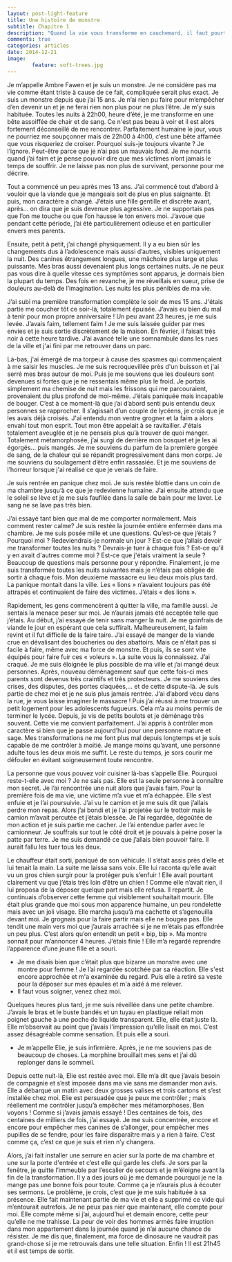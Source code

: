 ```yaml
---
layout: post-light-feature
title: Une histoire de monstre
subtitle: Chapitre 1
description: "Quand la vie vous transforme en cauchemard, il faut pourtant bien faire avec..."
comments: true
categories: articles
date: 2014-12-21
image: 
        feature: soft-trees.jpg
---
```

Je m’appelle Ambre Fawen et je suis un monstre.
Je ne considère pas ma vie comme étant triste à cause de ce fait, compliquée serait plus exact. Je suis un monstre depuis que j’ai 15 ans. Je n’ai rien pu faire pour m’empêcher d’en devenir un et je ne ferai rien non plus pour ne plus l’être. Je m’y suis habituée. Toutes les nuits à 22h00, heure d’été, je me transforme en une bête assoiffée de chair et de sang. Ce n'est pas beau à voir et il est alors fortement déconseillé de me rencontrer. Parfaitement humaine le jour, vous ne pourriez me soupçonner mais de 22h00 à 4h00, c’est une bête affamée que vous risqueriez de croiser.
Pourquoi suis-je toujours vivante ? Je l’ignore. Peut-être parce que je n’ai pas un mauvais fond. Je me nourris quand j’ai faim et je pense pouvoir dire que mes victimes n’ont jamais le temps de souffrir. Je ne laisse pas non plus de survivant, personne pour me décrire.

Tout a commencé un peu après mes 13 ans. J’ai commencé tout d’abord à vouloir que la viande que je mangeais soit de plus en plus saignante. Et puis, mon caractère a changé. J’étais une fille gentille et discrète avant, après… on dira que je suis devenue plus agressive. Je ne supportais pas que l’on me touche ou que l’on hausse le ton envers moi. J’avoue que pendant cette période, j’ai été particulièrement odieuse et en particulier envers mes parents.

Ensuite, petit à petit, j’ai changé physiquement. Il y a eu bien sûr les changements dus à l’adolescence mais aussi d’autres, visibles uniquement la nuit. Des canines étrangement longues, une mâchoire plus large et plus puissante. Mes bras aussi devenaient plus longs certaines nuits.
Je ne peux pas vous dire à quelle vitesse ces symptômes sont apparus, je dormais bien la plupart du temps. Des fois en revanche, je me réveillais en sueur, prise de douleurs au-delà de l’imagination. Les nuits les plus pénibles de ma vie.

J’ai subi ma première transformation complète le soir de mes 15 ans. J'étais partie me coucher tôt ce soir-là, totalement épuisée. J’avais eu bien du mal à tenir pour mon propre anniversaire ! Un peu avant 23 heures, je me suis levée. J’avais faim, tellement faim ! Je me suis laissée guider par mes envies et je suis sortie discrètement de la maison. En février, il faisait très noir à cette heure tardive. J’ai avancé telle une somnambule dans les rues de la ville et j'ai fini par me retrouver dans un parc.

Là-bas, j'ai émergé de ma torpeur à cause des spasmes qui commençaient à me saisir les muscles. Je me suis recroquevillée près d'un buisson et j'ai serré mes bras autour de moi. Puis je me souviens que les douleurs sont devenues si fortes que je ne ressentais même plus le froid. Je portais simplement ma chemise de nuit mais les frissons qui me parcouraient, provenaient du plus profond de moi-même. J’étais paniquée mais incapable de bouger. C’est à ce moment-là que j’ai d’abord senti puis entendu deux personnes se rapprocher. Il s’agissait d’un couple de lycéens, je crois que je les avais déjà croisés. J'ai entendu mon ventre grogner et la faim a alors envahi tout mon esprit. Tout mon être appelait à se ravitailler. J'étais totalement aveuglée et je ne pensais plus qu’à trouver de quoi manger. Totalement métamorphosée, j’ai surgi de derrière mon bosquet et je les ai égorgés... puis mangés. Je me souviens du parfum de la première gorgée de sang, de la chaleur qui se répandit progressivement dans mon corps. Je me souviens du soulagement d’être enfin rassasiée. Et je me souviens de l’horreur lorsque j'ai réalisé ce que je venais de faire.

Je suis rentrée en panique chez moi. Je suis restée blottie dans un coin de ma chambre jusqu’à ce que je redevienne humaine. J’ai ensuite attendu que le soleil se lève et je me suis faufilée dans la salle de bain pour me laver. Le sang ne se lave pas très bien.

J’ai essayé tant bien que mal de me comporter normalement. Mais comment rester calme? Je suis restée la journée entière enfermée dans ma chambre. Je me suis posée mille et une questions. Qu’est-ce que j’étais ? Pourquoi moi ? Redeviendrais-je normale un jour ? Est-ce que j’allais devoir me transformer toutes les nuits ? Devrais-je tuer à chaque fois ? Est-ce qu'il y en avait d'autres comme moi ? Est-ce que j'étais vraiment la seule ?
Beaucoup de questions mais personne pour y répondre. Finalement, je me suis transformée toutes les nuits suivantes mais je n’étais pas obligée de sortir à chaque fois. Mon deuxième massacre eu lieu deux mois plus tard. La panique montait dans la ville. Les « lions » n’avaient toujours pas été attrapés et continuaient de faire des victimes. J’étais « des lions ».

Rapidement, les gens commencèrent à quitter la ville, ma famille aussi. Je sentais la menace peser sur moi. Je n’aurais jamais été acceptée telle que j’étais. Au début, j’ai essayé de tenir sans manger la nuit. Je me goinfrais de viande le jour en espérant que cela suffirait. Malheureusement, la faim revint et il fut difficile de la faire taire. J’ai essayé de manger de la viande crue en dévalisant des boucheries ou des abattoirs. Mais ce n'était pas si facile à faire, même avec ma force de monstre. Et puis, ils se sont vite équipés pour faire fuir ces « voleurs ». La suite vous la connaissez. J’ai craqué. Je me suis éloignée le plus possible de ma ville et j’ai mangé deux personnes. Après, nouveau déménagement sauf que cette fois-ci mes parents sont devenus très craintifs et très protecteurs. Je me souviens des crises, des disputes, des portes claquées,... et de cette dispute-là.
Je suis partie de chez moi et je ne suis plus jamais rentrée.
J’ai d’abord vécu dans la rue, je vous laisse imaginer le massacre ! Puis j’ai réussi à me trouver un petit logement pour les adolescents fugueurs. Cela m’a au moins permis de terminer le lycée. Depuis, je vis de petits boulots et je déménage très souvent. Cette vie me convient parfaitement.
J’ai appris à contrôler mon caractère si bien que je passe aujourd’hui pour une personne mature et sage. Mes transformations ne me font plus mal depuis longtemps et je suis capable de me contrôler à moitié. Je mange moins qu’avant, une personne adulte tous les deux mois me suffit. Le reste du temps, je sors courir me défouler en évitant soigneusement toute rencontre.

La personne que vous pouvez voir cuisiner là-bas s’appelle Elie. Pourquoi reste-t-elle avec moi ? Je ne sais pas. Elle est la seule personne à connaître mon secret. Je l’ai rencontrée une nuit alors que j’avais faim. Pour la première fois de ma vie, une victime m’a vue et m’a échappée. Elle s’est enfuie et je l’ai poursuivie. J’ai vu le camion et je me suis dit que j’allais perdre mon repas. Alors j’ai bondi et je l'ai projetée sur le trottoir mais le camion m’avait percutée et j’étais blessée. Je l’ai regardée, dégoûtée de mon action et je suis partie me cacher.
Je l’ai entendue parler avec le camionneur. Je souffrais sur tout le côté droit et je pouvais à peine poser la patte par terre. Je me suis demandé ce que j’allais bien pouvoir faire. Il aurait fallu les tuer tous les deux.

Le chauffeur était sorti, paniqué de son véhicule. Il s’était assis près d’elle et lui tenait la main. La suite me laissa sans voix. Elle lui raconta qu’elle avait vu un gros chien surgir pour la protéger puis s’enfuir ! Elle avait pourtant clairement vu que j’étais très loin d’être un chien !
Comme elle n’avait rien, il lui proposa de la déposer quelque part mais elle refusa. Il repartit. Je continuais d’observer cette femme qui visiblement souhaitait mourir. Elle était plus grande que moi sous mon apparence humaine, un peu rondelette mais avec un joli visage. Elle marcha jusqu’à ma cachette et s’agenouilla devant moi. Je grognais pour la faire partir mais elle ne bougea pas. Elle tendit une main vers moi que j’aurais arrachée si je ne m’étais pas effondrée un peu plus.
C’est alors qu’on entendit un petit « bip, bip ». Ma montre sonnait pour m’annoncer 4 heures. J’étais finie !
Elle m’a regardé reprendre l’apparence d’une jeune fille et a souri.
- Je me disais bien que c’était plus que bizarre un monstre avec une montre pour femme !
Je l’ai regardée scotchée par sa réaction. Elle s'est encore approchée et m'a examinée du regard. Puis elle a retiré sa veste pour la déposer sur mes épaules et m'a aidé à me relever.
- Il faut vous soigner, venez chez moi.

Quelques heures plus tard, je me suis réveillée dans une petite chambre. J’avais le bras et le buste bandés et un tuyau en plastique reliait mon poignet gauche à une poche de liquide transparent. Elle, elle était juste là. Elle m’observait au point que j’avais l’impression qu’elle lisait en moi. C’est assez désagréable comme sensation. Et puis elle a souri.
- Je m’appelle Elie, je suis infirmière.
Après, je ne me souviens pas de beaucoup de choses. La morphine brouillait mes sens et j’ai dû replonger dans le sommeil.

Depuis cette nuit-là, Elie est restée avec moi. Elle m’a dit que j’avais besoin de compagnie et s’est imposée dans ma vie sans me demander mon avis. Elle a débarqué un matin avec deux grosses valises et trois cartons et s’est installée chez moi. 
Elie est persuadée que je peux me contrôler ; mais réellement me contrôler jusqu’à empêcher mes métamorphoses. Ben voyons ! Comme si j’avais jamais essayé ! Des centaines de fois, des centaines de milliers de fois, j’ai essayé. Je me suis concentrée, encore et encore pour empêcher mes canines de s’allonger, pour empêcher mes pupilles de se fendre, pour les faire disparaître mais y a rien à faire. C’est comme ça, c’est ce que je suis et rien n’y changera.

Alors, j’ai fait installer une serrure en acier sur la porte de ma chambre et une sur la porte d'entrée et c’est elle qui garde les clefs. Je sors par la fenêtre, je quitte l’immeuble par l’escalier de secours et je m’éloigne avant la fin de la transformation. Il y a des jours où je me demande pourquoi je ne la mange pas une bonne fois pour toute. Comme ça je n’aurais plus à écouter ses sermons. Le problème, je crois, c’est que je me suis habituée à sa présence. Elle fait maintenant partie de ma vie et elle a supprimé ce vide qui m’entourait autrefois. Je ne peux pas nier que maintenant, elle compte pour moi. Elle compte même si j’ai, aujourd’hui et demain encore, cette peur qu’elle ne me trahisse. La peur de voir des hommes armés faire irruption dans mon appartement dans la journée quand je n’ai aucune chance de résister. Je me dis que, finalement, ma force de dinosaure ne vaudrait pas grand-chose si je me retrouvais dans une telle situation. Enfin ! Il est 21h45 et il est temps de sortir.
